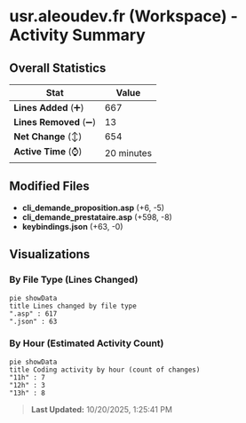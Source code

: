 # usr.aleoudev.fr (Workspace) - Activity Summary 

## Overall Statistics

| Stat                   | Value                                                             |
| ---------------------- | ----------------------------------------------------------------- |
| **Lines Added** (➕)   | 667                                          |
| **Lines Removed** (➖) | 13                                        |
| **Net Change** (↕)    | 654                |
| **Active Time** (⌚)   | 20 minutes |


## Modified Files
- **cli_demande_proposition.asp** (+6, -5)
- **cli_demande_prestataire.asp** (+598, -8)
- **keybindings.json** (+63, -0)

## Visualizations

### By File Type (Lines Changed)

```mermaid
pie showData
title Lines changed by file type
".asp" : 617
".json" : 63
```

### By Hour (Estimated Activity Count)

```mermaid
pie showData
title Coding activity by hour (count of changes)
"11h" : 7
"12h" : 3
"13h" : 8
```


> **Last Updated:** 10/20/2025, 1:25:41 PM